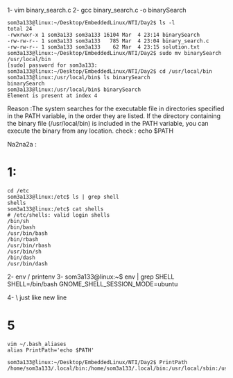 1-  vim binary_search.c
2- gcc binary_search.c -o binarySearch

    som3a133@linux:~/Desktop/EmbeddedLinux/NTI/Day2$ ls -l
    total 24
    -rwxrwxr-x 1 som3a133 som3a133 16104 Mar  4 23:14 binarySearch
    -rw-rw-r-- 1 som3a133 som3a133   785 Mar  4 23:04 binary_search.c
    -rw-rw-r-- 1 som3a133 som3a133    62 Mar  4 23:15 solution.txt
    som3a133@linux:~/Desktop/EmbeddedLinux/NTI/Day2$ sudo mv binarySearch /usr/local/bin
    [sudo] password for som3a133: 
    som3a133@linux:~/Desktop/EmbeddedLinux/NTI/Day2$ cd /usr/local/bin
    som3a133@linux:/usr/local/bin$ ls binarySearch
    binarySearch
    som3a133@linux:/usr/local/bin$ binarySearch
    Element is present at index 4

Reason :The system searches for the executable file in directories specified in the PATH variable, in the order they are listed. If the directory containing the binary file (/usr/local/bin) is included in the PATH variable, you can execute the binary from any location.
check : echo $PATH 


Na2na2a :
# 1:
    cd /etc 
    som3a133@linux:/etc$ ls | grep shell
    shells
    som3a133@linux:/etc$ cat shells
    # /etc/shells: valid login shells
    /bin/sh
    /bin/bash
    /usr/bin/bash
    /bin/rbash
    /usr/bin/rbash
    /usr/bin/sh
    /bin/dash
    /usr/bin/dash

2- env  / printenv
3- som3a133@linux:~$ env | grep SHELL
SHELL=/bin/bash
GNOME_SHELL_SESSION_MODE=ubuntu

4- \ just like new line

# 5
    vim ~/.bash_aliases    
    alias PrintPath='echo $PATH'
    
    som3a133@linux:~/Desktop/EmbeddedLinux/NTI/Day2$ PrintPath
    /home/som3a133/.local/bin:/home/som3a133/.local/bin:/usr/local/sbin:/usr/local/bin:/usr/sbin:/usr/bin:/sbin:/bin:/usr/games:/usr/local/games:/snap/bin:/snap/bin
